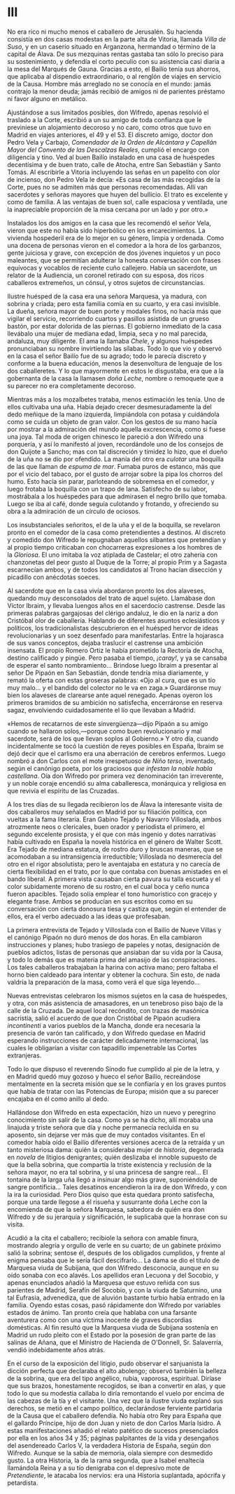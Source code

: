 # III

No era rico ni mucho menos el caballero de Jerusalén. Su hacienda consistía en
dos casas modestas en la parte alta de Vitoria, llamada *Villa de Suso*, y en
un caserío situado en Arganzona, hermandad o término de la capital de Álava. De
sus mezquinas rentas gastaba tan sólo lo preciso para su sostenimiento,
y defendía el corto peculio con su asistencia casi diaria a la mesa del Marqués
de Gauna. Gracias a esto, el Bailío tenía sus ahorros, que aplicaba al
dispendio extraordinario, o al renglón de viajes en servicio de la Causa.
Hombre más arreglado no se conocía en el mundo: jamás contrajo la menor deuda;
jamás recibió de amigos ni de parientes préstamo ni favor alguno en metálico.

Ajustándose a sus limitados posibles, don Wifredo, apenas resolvió el traslado
a la Corte, escribió a un su amigo de toda confianza que le previniese un
alojamiento decoroso y no caro, como otros que tuvo en Madrid en viajes
anteriores, el 49 y el 53. El discreto amigo, doctor don Pedro Vela y Carbajo,
*Comendador de la Orden de Alcántara y Capellán Mayor del Convento de las
Descalzas Reales*, cumplió el encargo con diligencia y tino. Ved al buen Bailío
instalado en una casa de huéspedes decentísima y de buen trato, calle de
Atocha, entre San Sebastián y Santo Tomás. Al escribirle a Vitoria incluyendo
las señas en un papelito con olor de incienso, don Pedro Vela le decía: «Es
casa de las más recogidas de la Corte, pues no se admiten más que personas
recomendadas. Allí van sacerdotes y señoras mayores que huyen del bullicio.  El
trato es excelente y como de familia. A las ventajas de buen sol, calle
espaciosa y ventilada, une la inapreciable proporción de la misa cercana por un
lado y por otro.»

Instalados los dos amigos en la casa que les recomendó el señor Vela, vieron
que este no había sido hiperbólico en los encarecimientos. La vivienda
hospederil era de lo mejor en su género, limpia y ordenada. Como una docena de
personas vieron en el comedor a la hora de los garbanzos, gente juiciosa
y grave, con excepción de dos jóvenes inquietos y un poco maleantes, que se
permitían adulterar la honesta conversación con frases equívocas y vocablos de
reciente cuño callejero. Había un sacerdote, un relator de la Audiencia, un
coronel retirado con su esposa, dos ricos caballeros extremeños, un cónsul,
y otros sujetos de circunstancias.

Ilustre huésped de la casa era una señora Marquesa, ya madura, con sobrina
y criada; pero esta familia comía en su cuarto, y era casi invisible. La dueña,
señora mayor de buen porte y modales finos, no hacía más que vigilar el
servicio, recorriendo cuartos y pasillos asistida de un grueso bastón, por
estar dolorida de las piernas. El gobierno inmediato de la casa llevábalo una
mujer de mediana edad, limpia, seca y no mal parecida, andaluza, muy diligente.
El ama la llamaba *Chele*, y algunos huéspedes pronunciaban su nombre
invirtiendo las sílabas. Todo lo que vio y observó en la casa el señor Bailío
fue de su agrado; todo le parecía discreto y conforme a la buena educación,
menos la desenvoltura de lenguaje de los dos caballeretes. Y lo que mayormente
en estos le disgustaba, era que a la gobernanta de la casa la llamasen *doña
Leche*, nombre o remoquete que a su parecer no era completamente decoroso.

Mientras más a los mozalbetes trataba, menos estimación les tenía. Uno de ellos
cultivaba una uña. Había dejado crecer desmesuradamente la del dedo meñique de
la mano izquierda, limpiándola con potasa y cuidándola como se cuida un objeto
de gran valor. Con los gestos de su mano hacía por mostrar a la admiración del
mundo aquella excrescencia, como si fuese una joya. Tal moda de origen chinesco
le pareció a don Wifredo una porquería, y así lo manifestó al joven,
recordándole uno de los consejos de don Quijote a Sancho; mas con tal
discreción y timidez lo hizo, que el dueño de la uña no se dio por ofendido. La
manía del otro era *culotar* una boquilla de las que llaman de *espuma de mar*.
Fumaba puros de estanco, más que por el vicio del tabaco, por el gusto de
arrojar sobre la pipa los chorros del humo. Esto hacía sin parar, parloteando
de sobremesa en el comedor, y luego frotaba la boquilla con un trapo de lana.
Satisfecho de su labor, mostrábala a los huéspedes para que admirasen el negro
brillo que tomaba. Luego se iba al café, donde seguía culotando y frotando,
y ofreciendo su obra a la admiración de un círculo de ociosos.

Los insubstanciales señoritos, el de la uña y el de la boquilla, se revelaron
pronto en el comedor de la casa como pretendientes a destinos. Al discreto
y comedido don Wifredo le repugnaban aquellos silbantes que pretendían y al
propio tiempo criticaban con chocarreras expresiones a los hombres de la
*Gloriosa*. El uno imitaba la voz atiplada de Castelar; el otro zahería con
chanzonetas del peor gusto al Duque de la Torre; al propio Prim y a Sagasta
escarnecían ambos, y de todos los candidatos al Trono hacían disección
y picadillo con anécdotas soeces.

Al sacerdote que en la casa vivía abordaron pronto los dos alaveses, quedando
muy desconsolados del trato de aquel sujeto. Llamábase don Víctor Ibraim,
y llevaba luengos años en el sacerdocio castrense. Desde las primeras palabras
gargajosas del clérigo andaluz, le dio en la nariz a don Cristóbal olor de
caballería. Hablando de diferentes asuntos eclesiásticos y políticos, los
tradicionalistas descubrieron en el huésped hervor de ideas revolucionarias
y un soez desenfado para manifestarlas. Entre la hojarasca de sus vanos
conceptos, dejaba traslucir el castrense una ambición insensata. El propio
Romero Ortiz le había prometido la Rectoría de Atocha, destino calificado
y pingüe. Pero pasaba el tiempo, *¡caray!*, y ya se cansaba de esperar el santo
nombramiento... Brindose luego Ibraim a presentar al señor De Pipaón en San
Sebastián, donde tendría misa diariamente, y remató la oferta con estas
groseras palabras: «Ojo al cura, que es un tío muy malo... y el bandido del
colector no le va en zaga.» Guardáronse muy bien los alaveses de clarearse ante
aquel renegado. Apenas oyeron los primeros bramidos de su ambición no
satisfecha, encerráronse en reserva sagaz, envolviendo cuidadosamente el lío
que llevaban a Madrid.

«Hemos de recatarnos de este sinvergüenza—dijo Pipaón a su amigo cuando se
hallaron solos,—porque como buen revolucionario y mal sacerdote, será de los
que llevan soplos al Gobierno.» Y otro día, cuando incidentalmente se tocó la
cuestión de reyes posibles en España, Ibraim se dejó decir que el carlismo era
una aberración de cerebros enfermos. Luego nombró a don Carlos con el mote
irrespetuoso de *Niño terso*, inventado, según el canónigo poeta, por los
graciosos *que infestan la noble habla castellana*. Oía don Wifredo por primera
vez denominación tan irreverente, y un noble coraje encendió su alma
caballeresca, monárquica y religiosa en que revivía el espíritu de las
Cruzadas.

A los tres días de su llegada recibieron los de Álava la interesante visita de
dos caballeros muy señalados en Madrid por su filiación política, con vueltas
a la fama literaria. Eran Gabino Tejado y Navarro Villoslada, ambos atrozmente
neos o clericales, buen orador y periodista el primero, el segundo excelente
prosista, y el que con más ingenio y dotes narrativas había cultivado en España
la novela histórica en el género de Walter Scott. Era Tejado de mediana
estatura, de rostro duro y bruscas maneras, que se acomodaban a su
intransigencia irreductible; Villoslada no desmerecía del otro en el rigor
absolutista; pero le aventajaba en estatura y no carecía de cierta flexibilidad
en el trato, por lo que contaba con buenas amistades en el bando liberal.
A primera vista causaban cierta pavura su talla escueta y el color subidamente
moreno de su rostro, en el cual boca y ceño nunca fueron apacibles. Tejado
solía emplear el tono humorístico con gracejo y elegante frase. Ambos se
producían en sus escritos como en su conversación con cierta donosura tiesa
y castiza que, según el entender de ellos, era el verbo adecuado a las ideas
que profesaban.

La primera entrevista de Tejado y Villoslada con el Bailío de Nueve Villas y el
canónigo Pipaón no duró menos de dos horas. En ella cambiaron instrucciones
y planes; hubo trasiego de papeles y notas, designación de pueblos adictos,
listas de personas que ansiaban dar su vida por la Causa, y todo lo demás que
es materia prima del amasijo de las conspiraciones. Los tales caballeros
trabajaban la harina con activa mano; pero faltaba el horno bien caldeado para
intentar y obtener la cochura. Sin esto, de nada valdría la preparación de la
masa, como verá el que siga leyendo...

Nuevas entrevistas celebraron los mismos sujetos en la casa de huéspedes,
y otra, con más asistencia de amasadores, en un tenebroso piso bajo de la calle
de la Cruzada. De aquel local recóndito, con trazas de masónica sacristía,
salió el acuerdo de que don Cristóbal de Pipaón acudiera *incontinenti*
a varios pueblos de la Mancha, donde era necesaria la presencia de varón tan
calificado, y don Wifredo quedase en Madrid esperando instrucciones de carácter
delicadamente internacional, las cuales le obligarían a visitar con tapadillo
impenetrable las Cortes extranjeras.

Todo lo que dispuso el reverendo Sínodo fue cumplido al pie de la letra, y en
Madrid quedó muy gozoso y hueco el señor Bailío, recreándose mentalmente en la
secreta misión que se le confiaría y en los graves puntos que había de tratar
con las Potencias de Europa; misión que a su parecer encajaba en él como anillo
al dedo.

Hallándose don Wifredo en esta expectación, hizo un nuevo y peregrino
conocimiento sin salir de la casa. Como ya se ha dicho, allí moraba una
linajuda y triste señora que día y noche permanecía recluida en su aposento,
sin dejarse ver más que de muy contados visitantes. En el comedor había oído el
Bailío diferentes versiones acerca de la retraída y un tanto misteriosa dama:
quién la consideraba mujer de *historia*, degenerada en *novela* de litigios
denigrantes; quién deslizaba el innoble supuesto de que la bella sobrina, que
compartía la triste existencia y reclusión de la señora mayor, no era tal
sobrina, y sí una princesa de sangre real... El tontaina de la larga uña llegó
a insinuar algo más grave, suponiéndola de sangre pontificia... Tales desatinos
encendieron la ira de don Wifredo, y con la ira la curiosidad. Pero Dios quiso
que esta quedara pronto satisfecha, porque una tarde llegose a él risueña
y susurrante doña Leche con la encomienda de que la señora Marquesa, sabedora
de quién era don Wifredo y de su jerarquía y significación, le suplicaba que la
honrase con su visita.

Acudió a la cita el caballero; recibiole la señora con amable finura, mostrando
alegría y orgullo de verle en su cuarto; de un gabinete próximo salió la
sobrina; sentose él, después de los obligados cumplidos, y frente al enigma
pensaba que le sería fácil descifrarlo... La dama se dio el título de Marquesa
viuda de Subijana, que don Wifredo desconocía, aunque en su oído sonaba con eco
alavés. Los apellidos eran Lecuona y del Socobio, y apenas enunciados añadió la
Marquesa que estuvo reñida con sus parientes de Madrid, Serafín del Socobio,
y con la viuda de Saturnino, una tal Eufrasia, advenediza, que de aluvión
bastante turbio había entrado en la familia. Oyendo estas cosas, pasó
rápidamente don Wifredo por variables estados de ánimo. Tan pronto creía que
hablaba con una farsante aventurera como con una víctima inocente de graves
discordias domésticas. Al fin resultó que la Marquesa viuda de Subijana
sostenía en Madrid un rudo pleito con el Estado por la posesión de gran parte
de las salinas de Añana, que el Ministro de Hacienda de O'Donnell, Sr.
Salaverría, vendió indebidamente años atrás.

En el curso de la exposición del litigio, pudo observar el sanjuanista la
dicción perfecta que declaraba el alto abolengo; observó también la belleza de
la sobrina, que era del tipo angélico, rubia, vaporosa, espiritual. Diríase que
sus brazos, honestamente recogidos, se iban a convertir en alas, y que todo lo
que su modestia callaba lo diría remontando el vuelo por encima de las cabezas
de la tía y el visitante. Una vez que la ilustre viuda explanó sus derechos, se
metió en el campo político, declarándose ferviente partidaria de la Causa que
el caballero defendía. No había otro Rey para España que el gallardo Príncipe,
hijo de don Juan y nieto de don Carlos María Isidro. A estas manifestaciones
añadió el relato patético de sucesos presenciados por ella en los años 34 y 35;
páginas palpitantes de la vida y desengaños del asendereado Carlos V, la
verdadera Historia de España, según don Wifredo.  Aunque se la sabía de
memoria, oíala siempre con desmedido gusto. La otra Historia, la de la rama
segunda, que a Isabel enaltecía llamándola Reina y a su tío denigraba con el
depresivo mote de *Pretendiente*, le atacaba los nervios: era una Historia
suplantada, apócrifa y petardista.
